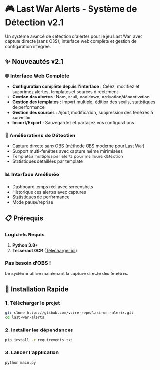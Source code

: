 # 🎮 Last War Alerts - Système de Détection v2.1

Un système avancé de détection d'alertes pour le jeu Last War, avec capture directe (sans OBS), interface web complète et gestion de configuration intégrée.

## ✨ Nouveautés v2.1

### 🌐 Interface Web Complète
- **Configuration complète depuis l'interface** : Créez, modifiez et supprimez alertes, templates et sources directement
- **Gestion des alertes** : Nom, seuil, cooldown, activation/désactivation
- **Gestion des templates** : Import multiple, édition des seuils, statistiques de performance
- **Gestion des sources** : Ajout, modification, suppression des fenêtres à surveiller
- **Import/Export** : Sauvegardez et partagez vos configurations

### 🎯 Améliorations de Détection
- Capture directe sans OBS (méthode OBS moderne pour Last War)
- Support multi-fenêtres avec capture même minimisées
- Templates multiples par alerte pour meilleure détection
- Statistiques détaillées par template

### 📊 Interface Améliorée
- Dashboard temps réel avec screenshots
- Historique des alertes avec captures
- Statistiques de performance
- Mode pause/reprise

## 📋 Prérequis

### Logiciels Requis
1. **Python 3.8+**
2. **Tesseract OCR** ([Télécharger ici](https://github.com/UB-Mannheim/tesseract/wiki))

### Pas besoin d'OBS !
Le système utilise maintenant la capture directe des fenêtres.

## 🚀 Installation Rapide

### 1. Télécharger le projet
```bash
git clone https://github.com/votre-repo/last-war-alerts.git
cd last-war-alerts
```
### 2. Installer les dépendances
```bash
pip install -r requirements.txt
```
### 3. Lancer l'application
```bash
python main.py
```